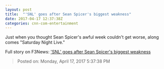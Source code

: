 ```yaml
---
layout: post
title:  "'SNL' goes after Sean Spicer's biggest weakness"
date: 2017-04-17 12:37:38Z
categories: cnn-com-entertainment
---
```


Just when you thought Sean Spicer's awful week couldn't get worse, along comes "Saturday Night Live."


Full story on F3News: ['SNL' goes after Sean Spicer's biggest weakness](http://www.f3nws.com/n/ZdRWEH)

> Posted on: Monday, April 17, 2017 5:37:38 PM
